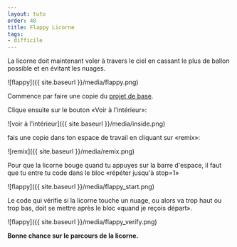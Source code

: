 ```yaml
---
layout: tuto
order: 40
title: Flappy Licorne
tags:
- difficile
---
```


La licorne doit maintenant voler à travers le ciel en cassant le plus de ballon possible et en évitant les nuages.

![flappy]({{ site.baseurl }}/media/flappy.png)

Commence par faire une copie du [projet de base](https://scratch.mit.edu/projects/111411334/).

Clique ensuite sur le bouton «Voir à l'intérieur»:

![voir à l'intérieur]({{ site.baseurl }}/media/inside.png)

fais une copie dans ton espace de travail en cliquant sur «remix»:

![remix]({{ site.baseurl }}/media/remix.png)

Pour que la licorne bouge quand tu appuyes sur la barre d'espace, il faut que tu entre tu code dans le bloc «répéter jusqu'à stop=1»

![flappy]({{ site.baseurl }}/media/flappy_start.png)

Le code qui vérifie si la licorne touche un nuage, ou alors va trop haut ou trop bas, doit se mettre après le bloc «quand je reçois départ».

![flappy]({{ site.baseurl }}/media/flappy_verify.png)


**Bonne chance sur le parcours de la licorne.**
